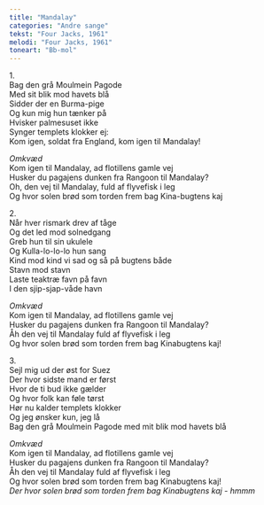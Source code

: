 ```yaml
---
title: "Mandalay"
categories: "Andre sange"
tekst: "Four Jacks, 1961"
melodi: "Four Jacks, 1961"
toneart: "Bb-mol"
---
```


1\.\
Bag den grå Moulmein Pagode\
Med sit blik mod havets blå\
Sidder der en Burma-pige\
Og kun mig hun tænker på\
Hvisker palmesuset ikke\
Synger templets klokker ej:\
Kom igen, soldat fra England, kom igen til Mandalay!

*Omkvæd*\
Kom igen til Mandalay, ad flotillens gamle vej\
Husker du pagajens dunken fra Rangoon til Mandalay?\
Oh, den vej til Mandalay, fuld af flyvefisk i leg\
Og hvor solen brød som torden frem bag Kina-bugtens kaj

2\.\
Når hver rismark drev af tåge\
Og det led mod solnedgang\
Greb hun til sin ukulele\
Og Kulla-lo-lo-lo hun sang\
Kind mod kind vi sad og så på bugtens både\
Stavn mod stavn\
Laste teaktræ favn på favn\
I den sjip-sjap-våde havn

*Omkvæd*\
Kom igen til Mandalay, ad flotillens gamle vej\
Husker du pagajens dunken fra Rangoon til Mandalay?\
Åh den vej til Mandalay fuld af flyvefisk i leg\
Og hvor solen brød som torden frem bag Kinabugtens kaj!

3\.\
Sejl mig ud der øst for Suez\
Der hvor sidste mand er først\
Hvor de ti bud ikke gælder\
Og hvor folk kan føle tørst\
Hør nu kalder templets klokker\
Og jeg ønsker kun, jeg lå\
Bag den grå Moulmein Pagode med mit blik mod havets blå

*Omkvæd*\
Kom igen til Mandalay, ad flotillens gamle vej\
Husker du pagajens dunken fra Rangoon til Mandalay?\
Åh den vej til Mandalay fuld af flyvefisk i leg\
Og hvor solen brød som torden frem bag Kinabugtens kaj!\
*Der hvor solen brød som torden frem bag Kinabugtens kaj - hmmm*